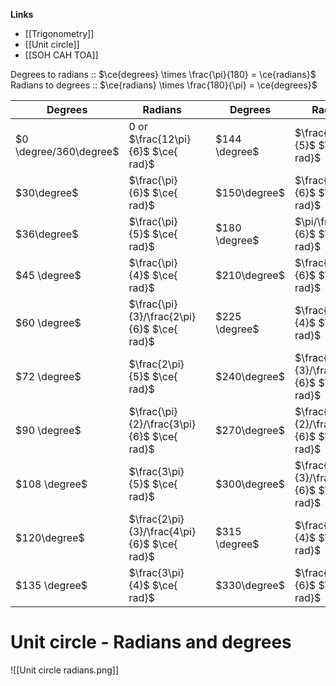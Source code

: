 **Links**
- [[Trigonometry]] 
- [[Unit circle]] 
- [[SOH CAH TOA]] 

Degrees to radians :: $\ce{degrees} \times \frac{\pi}{180} = \ce{radians}$
Radians to degrees :: $\ce{radians} \times \frac{180}{\pi} = \ce{degrees}$

| Degrees                | Radians                                        |     | Degrees       | Radians                                          |
| ---------------------- | ---------------------------------------------- | --- | ------------- | ------------------------------------------------ |
| $0 \degree/360\degree$ | $0$ or $\frac{12\pi}{6}$ $\ce{ rad}$           |     | $144 \degree$ | $\frac{4\pi}{5}$ $\ce{ rad}$                     |
| $30\degree$            | $\frac{\pi}{6}$ $\ce{ rad}$                    |     | $150\degree$  | $\frac{5\pi}{6}$ $\ce{ rad}$                     |
| $36\degree$            | $\frac{\pi}{5}$ $\ce{ rad}$                    |     | $180 \degree$ | $\pi/\frac{6\pi}{6}$ $\ce{ rad}$<br>             |
| $45 \degree$           | $\frac{\pi}{4}$ $\ce{ rad}$                    |     | $210\degree$  | $\frac{7\pi}{6}$ $\ce{ rad}$                     |
| $60 \degree$           | $\frac{\pi}{3}/\frac{2\pi}{6}$ $\ce{ rad}$<br> |     | $225 \degree$ | $\frac{5\pi}{4}$ $\ce{ rad}$                     |
| $72 \degree$           | $\frac{2\pi}{5}$ $\ce{ rad}$<br>               |     | $240\degree$  | $\frac{4\pi}{3}/\frac{8\pi}{6}$ $\ce{ rad}$      |
| $90 \degree$           | $\frac{\pi}{2}/\frac{3\pi}{6}$ $\ce{ rad}$<br> |     | $270\degree$  | $\frac{3\pi}{2}/\frac{9\pi}{6}$ $\ce{ rad}$<br>  |
| $108 \degree$          | $\frac{3\pi}{5}$ $\ce{ rad}$<br>               |     | $300\degree$  | $\frac{5\pi}{3}/\frac{10\pi}{6}$ $\ce{ rad}$<br> |
| $120\degree$           | $\frac{2\pi}{3}/\frac{4\pi}{6}$ $\ce{ rad}$    |     | $315 \degree$ | $\frac{7\pi}{4}$ $\ce{ rad}$                     |
| $135 \degree$          | $\frac{3\pi}{4}$ $\ce{ rad}$                   |     | $330\degree$  | $\frac{11\pi}{6}$ $\ce{ rad}$<br>                |


# Unit circle - Radians and degrees 


![[Unit circle radians.png]]
